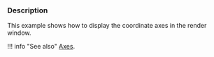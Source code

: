 ### Description
This example shows how to display the coordinate axes in the render window.

!!! info "See also"
    [Axes](/Python/GeometricObjects/Axes).
